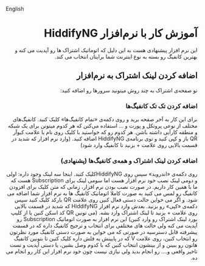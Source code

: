 English


<div dir="rtl">

# آموزش کار با نرم‌افزار HiddifyNG


این نرم افزار پیشنهادی هست به این دلیل که اتوماتیک اشتراک ها رو آپدیت می کنه و بهترین کانفیگ رو بسته به نوع اینترنت شما برایتان انتخاب می کند.

## اضافه کردن لینک اشتراک به نرم‌افزار

تو صفحه‌ی اشتراک به چند روش میتونید سرورها رو اضافه کنید:

### اضافه کردن تک تک کانفیگ‌ها
برای این کار به آخر صفحه برید و روی دکمه‌ی «تمام کانفیگ‌ها» کلیک کنید. کانفیگ‌های مختلف از نوعی پروتکل و پورت و ... استفاده می‌کنن که هر کدوم میتونن برای یک شبکه و منطقه کارآیی داشته باشن. هر کدوم رو که خواستید با کلیک روی نام یا علامت کیوآر QR باز و کپی کنید و توی برنامه‌ی HiddifyNG اضافه کنید. (وارد نرم افزار که شدید در قسمت بالایی روی علامت + بزنید تا کانفیگ وارد شود)

### اضافه کردن لینک اشتراک و همه‌ی کانفیگ‌ها (پشنهادی)
روی دکمه‌ی «اندروید» سپس روی  HiddifyNGکلیک کنید. اینجا سه لینک وجود داره: اولی و دومی لینک نصب خود نرم افزار هست اما سومی لینک برای  Subscription هست که ما با همین کار داریم. در صورت نصب بودن نرم افزار، زمانی که متن کلیک برای افزودن کانفیگ رو لمس می کنید به صورت کاملا اتوماتیک کانفیگ ها به نرم افزار شما اضافه می شود.
و اگر می خواین حالت دستی فعال کنین روی علامت QR بارکد کلیک کنید سپس دکمه‌ی «کپی» رو بزنید. بعدش وارد نرم افزار HiddifyNG که شدید در قسمت بالایی روی علامت + بزنید تا لینک اشتراک وارد بشه. (می تونین QR کد اسکن کنین یا از کلیپ بورد لینک اشتراک رو وارد کنین) 
این نرم افزار به صورت اتوماتیک  Subscription رو آپدیت می کنه ولی حالت های مختلفی برای انتخاب و ترجیح کانفیگ داره که در قسمت پیشرفته قابل دسترسیه
در صورتی که می خواین به صورت دستی کانفیگ مورد نظرتون رو انتخاب کنین، روی علامت V که در پایینش یه فلش داره کلیک کنین تا بتونین کانفیگ هاتون رو ببینن و از بینشون انتخاب کنین که با کدوم وصل بشین، یا دستی آپدیت و تست تاخیر واقعی و.... رو انجام بدید ولی نیازی نیست چون خود نرم افزار این کار رو انجام می ده.
